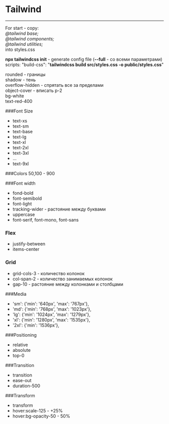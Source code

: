 # Tailwind
___
For start - copy:  
*@tailwind base;*  
*@tailwind components;*  
*@tailwind utilities;*  
into styles.css

**npx tailwindcss init** - generate config file (**--full** - со всеми параметрами)  
scripts: "build-css": "**tailwindcss build src/styles.css -o public/styles.css**"

rounded - границы  
shadow - тень  
overflow-hidden - спрятать все за пределами  
object-cover - вписать
p-2  
bg-white  
text-red-400  


###Font Size
- text-xs
- text-sm
- text-base
- text-lg	
- text-xl
- text-2xl
- text-3xl	
- ...
- text-9xl

###Colors
50,100 - 900

###Font width
- fond-bold
- font-semibold
- font-light 
- tracking-wider - растояние между буквами
- uppercase
- font-serif, font-mono, font-sans

### Flex
- justify-between
- items-center

### Grid
- grid-cols-3 - количество колонок  
- col-span-2 - количество занимаемых колонок
- gap-10 - растояние между колонками и столбцами

###Media
- 'sm': {'min': '640px', 'max': '767px'},
- 'md': {'min': '768px', 'max': '1023px'},
- 'lg': {'min': '1024px', 'max': '1279px'},
- 'xl': {'min': '1280px', 'max': '1535px'},
- '2xl': {'min': '1536px'},

###Positioning
- relative  
- absolute
- top-0

###Transition
- transition 
- ease-out 
- duration-500

###Transform
- transform 
- hover:scale-125 - +25%
- hover:bg-opacity-50 -  50%